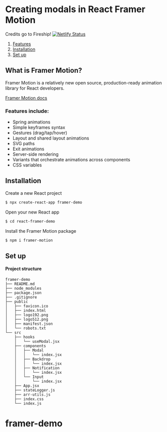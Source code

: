 # Creating modals in React Framer Motion
Credits go to Fireship!
[![Netlify Status](https://api.netlify.com/api/v1/badges/78eb75d8-48e8-4356-b2d9-1247acc0e97a/deploy-status)](https://app.netlify.com/sites/react-framer-demo/deploys)

1. [Features](#features-include)
2. [Installation](#installation)
3. [Set up](#set-up)

## What is Framer Motion?

Framer Motion is a relatively new open source, production-ready animation library for React developers.

[Framer Motion docs](https://framer.com/api/motion)

### Features include:

- Spring animations
- Simple keyframes syntax
- Gestures (drag/tap/hover)
- Layout and shared layout animations
- SVG paths
- Exit animations
- Server-side rendering
- Variants that orchestrate animations across components
- CSS variables

## Installation

Create a new React project

```sh
$ npx create-react-app framer-demo
```

Open your new React app

```sh
$ cd react-framer-demo
```

Install the Framer Motion package

```sh
$ npm i framer-motion
```

## Set up

#### Project structure

```
framer-demo
├── README.md
├── node_modules
├── package.json
├── .gitignore
├── public
│   ├── favicon.ico
│   ├── index.html
│   ├── logo192.png
│   ├── logo512.png
│   ├── manifest.json
│   └── robots.txt
└── src
    ├── hooks
    │   └── useModal.jsx
    ├── components
    │   ├── Modal
    │   │   └── index.jsx
    │   ├── Backdrop
    │   │   └── index.jsx
    │   ├── Notification
    │   │   └── index.jsx
    │   └── Input
    │       └── index.jsx
    ├── App.jsx
    ├── stateLogger.js
    ├── arr-utils.js
    ├── index.css
    └── index.js
```
# framer-demo

